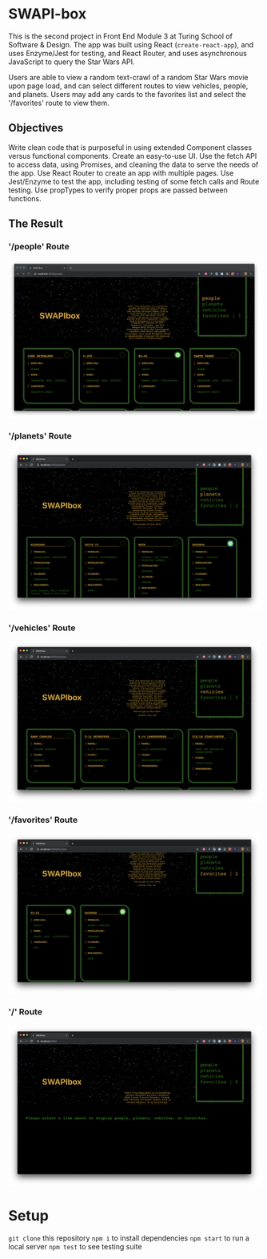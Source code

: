 # SWAPI-box

This is the second project in Front End Module 3 at Turing School of Software & Design. The app was built using React (`create-react-app`), and uses Enzyme/Jest for testing, and React Router, and uses asynchronous JavaScript to query the Star Wars API. 

Users are able to view a random text-crawl of a random Star Wars movie upon page load, and can select different routes to view vehicles, people, and planets. Users may add any cards to the favorites list and select the '/favorites' route to view them. 

## Objectives 

Write clean code that is purposeful in using extended Component classes versus functional components. 
Create an easy-to-use UI. 
Use the fetch API to access data, using Promises, and cleaning the data to serve the needs of the app. 
Use React Router to create an app with multiple pages.
Use Jest/Enzyme to test the app, including testing of some fetch calls and Route testing. 
Use propTypes to verify proper props are passed between functions. 

## The Result

### '/people' Route

![people route with people cards displayed](./people.png)

### '/planets' Route

![planets route with planets cards displayed](./planets.png)

### '/vehicles' Route

![vehicles route with vehicles cards displayed](./vehicles.png)

### '/favorites' Route

![favorites route with favorited cards displayed](./favorites.png)


### '/' Route

![home route with prompt to choose a route](./home.png)

# Setup

`git clone` this repository
`npm i` to install dependencies
`npm start` to run a local server 
`npm test` to see testing suite


